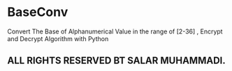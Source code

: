 # BaseConv
Convert The Base of Alphanumerical Value in the range of [2-36] , Encrypt and Decrypt Algorithm with Python
## ALL RIGHTS RESERVED BT SALAR MUHAMMADI.
